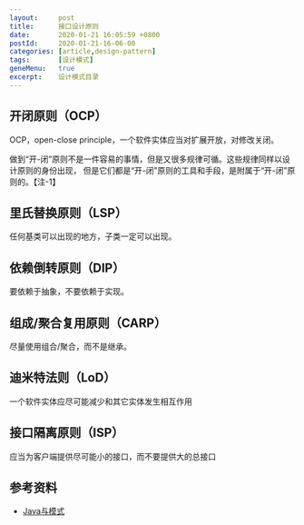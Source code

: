 ```yaml
---
layout:     post
title:      接口设计原则
date:       2020-01-21 16:05:59 +0800
postId:     2020-01-21-16-06-00
categories: [article,design-pattern]
tags:       [设计模式]
geneMenu:   true
excerpt:    设计模式目录
---
```


## 开闭原则（OCP）
OCP，open-close principle，一个软件实体应当对扩展开放，对修改关闭。

做到“开-闭”原则不是一件容易的事情，但是又很多规律可循。这些规律同样以设计原则的身份出现，
但是它们都是“开-闭”原则的工具和手段，是附属于“开-闭”原则的。【注-1】

## 里氏替换原则（LSP）
任何基类可以出现的地方，子类一定可以出现。

## 依赖倒转原则（DIP）
要依赖于抽象，不要依赖于实现。

## 组成/聚合复用原则（CARP）
尽量使用组合/聚合，而不是继承。

## 迪米特法则（LoD）
一个软件实体应尽可能减少和其它实体发生相互作用

## 接口隔离原则（ISP）
应当为客户端提供尽可能小的接口，而不要提供大的总接口

## 参考资料

* [Java与模式](https://book.douban.com/subject/1214074/)